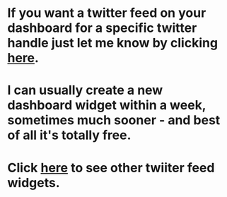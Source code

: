 # If you want a twitter feed on your dashboard for a specific twitter handle just let me know by clicking [here](http://www.bbc.co.uk).

# I can usually create a new dashboard widget within a week, sometimes much sooner - and best of all it's **totally** free. 

# Click [here](https://marketplace.visualstudio.com/search?term=trevellick&target=VSTS&category=All%20categories&sortBy=Relevance) to see other twiiter feed widgets.

